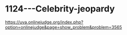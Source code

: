 # 1124---Celebrity-jeopardy
https://uva.onlinejudge.org/index.php?option=onlinejudge&page=show_problem&problem=3565
